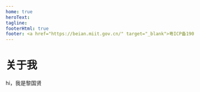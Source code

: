 ```yaml
---
home: true
heroText: 
tagline: 
footerHtml: true
footer: <a href="https://beian.miit.gov.cn/" target="_blank">粤ICP备19020295号</a>
---
```

# 关于我
hi，我是黎国贤